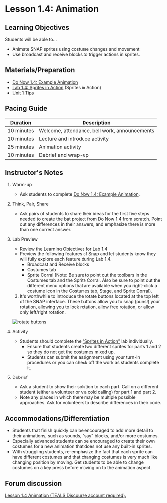 <!--- REVISED -->
# Lesson 1.4: Animation

## Learning Objectives

Students will be able to...

-   Animate SNAP sprites using costume changes and movement
-   Use broadcast and receive blocks to trigger actions in sprites.  

## Materials/Preparation

-   [Do Now 1.4: Example Animation](do_now_14.md)  
-   [Lab 1.4: Sprites in Action](lab_14.md) (Sprites in Action) 
-   [Unit 1 Tips](unit_1_tips.md)

## Pacing Guide

| Duration   | Description                                   |
| ---------- | --------------------------------------------- |
| 10 minutes  | Welcome, attendance, bell work, announcements |
| 10 minutes | Lecture and introduce activity                |
| 25 minutes | Animation activity                            |
| 10 minutes | Debrief and wrap-up                           |

## Instructor's Notes

1.  Warm-up
    - Ask students to complete [Do Now 1.4: Example Animation](do_now_14.md). 

2.  Think, Pair, Share
    -  Ask pairs of students to share their ideas for the first five steps needed to create the bat project from Do Now 1.4 from scratch. Point out any differences in their answers, and emphasize there is more than one correct answer.

3.  Lab Preview
    -  Review the Learning Objectives for Lab 1.4 
    -  Preview the following features of Snap and let students know they will fully explore each feature during Lab 1.4. 
        - Broadcast and Receive blocks
        - Costumes tab 
        - Sprite Corral
        (Note: Be sure to point out the toolbars in the Costumes tab and the Sprite Corral. Also be sure to point out the different menu options that are available when you right-click a costume icon in the Costumes tab, Stage, and Sprite Corral).    
       
    3.  It's worthwhile to introduce the rotate buttons located at the top left of the SNAP interface. These buttons allow you to snap (puns!) your rotation, allowing you to lock rotation, allow free rotation, or allow only left/right rotation.

    ![rotate buttons](rotateButton.PNG)


2.  Activity
    -   Students should complete the ["Sprites in Action"](lab_14.md) lab individually.
        -   Ensure that students create two different sprites for parts 1 and 2 so they do not get the costumes mixed up.
        -   Students can submit the assignment using your turn-in procedures or you can check off the work as students complete it.
3.  Debrief
    -   Ask a student to show their solution to each part. Call on a different student (either a volunteer or via cold calling) for part 1 and part 2.
    -   Note any places in which there may be multiple possible approaches. Ask for volunteers to describe differences in their code.

## Accommodations/Differentiation

-   Students that finish quickly can be encouraged to add more detail to their animations, such as sounds, "say" blocks, and/or more costumes.
-   Especially advanced students can be encouraged to create their own costumes for a new animation that does not use any built-in sprites.
-   With struggling students, re-emphasize the fact that each sprite can have different costumes and that changing costumes is very much like changing position by moving. Get students to be able to change costumes on a key press before moving on to the animation aspect.

## Forum discussion

<a href="http://forums.tealsk12.org/c/unit-1-snap-basics/lesson-1-4-animation" target="_blank">
Lesson 1.4 Animation (TEALS Discourse account required).</a>
